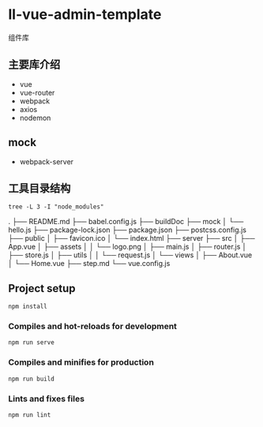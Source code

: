 # ll-vue-admin-template

组件库

## 主要库介绍
- vue
- vue-router
- webpack
- axios
- nodemon
 
## mock 
 - webpack-server


## 工具目录结构 
```
tree -L 3 -I "node_modules"
```
.
├── README.md
├── babel.config.js
├── buildDoc
├── mock
│   └── hello.js
├── package-lock.json
├── package.json
├── postcss.config.js
├── public
│   ├── favicon.ico
│   └── index.html
├── server
├── src
│   ├── App.vue
│   ├── assets
│   │   └── logo.png
│   ├── main.js
│   ├── router.js
│   ├── store.js
│   ├── utils
│   │   └── request.js
│   └── views
│       ├── About.vue
│       └── Home.vue
├── step.md
└── vue.config.js

## Project setup
```
npm install
```

### Compiles and hot-reloads for development
```
npm run serve
```

### Compiles and minifies for production
```
npm run build
```

### Lints and fixes files
```
npm run lint
```


